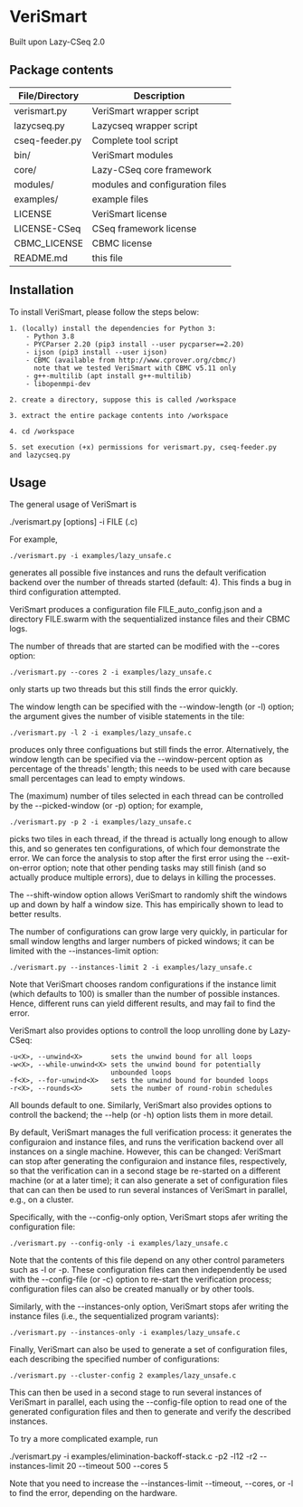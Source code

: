 # VeriSmart

Built upon Lazy-CSeq 2.0

## Package contents

| File/Directory | Description                     |
| -------------- | ------------------------------- |
| verismart.py   | VeriSmart wrapper script        |
| lazycseq.py    | Lazycseq wrapper script         |
| cseq-feeder.py | Complete tool script            |
| bin/           | VeriSmart modules               |
| core/          | Lazy-CSeq core framework        |
| modules/       | modules and configuration files |
| examples/      | example files                   |
| LICENSE        | VeriSmart license               |
| LICENSE-CSeq   | CSeq framework license          |
| CBMC_LICENSE   | CBMC license                    |
| README.md      | this file                       |

## Installation

To install VeriSmart, please follow the steps below:

    1. (locally) install the dependencies for Python 3:
        - Python 3.8
        - PYCParser 2.20 (pip3 install --user pycparser==2.20)
        - ijson (pip3 install --user ijson)
        - CBMC (available from http://www.cprover.org/cbmc/) 
          note that we tested VeriSmart with CBMC v5.11 only
        - g++-multilib (apt install g++-multilib)
        - libopenmpi-dev
    
    2. create a directory, suppose this is called /workspace
    
    3. extract the entire package contents into /workspace
    
    4. cd /workspace
    
    5. set execution (+x) permissions for verismart.py, cseq-feeder.py 
    and lazycseq.py

## Usage

The general usage of VeriSmart is 

   ./verismart.py [options] -i FILE (.c)

For example,  

    ./verismart.py -i examples/lazy_unsafe.c 

generates all possible five instances and runs the default verification backend
over the number of threads started (default: 4). This finds a bug in third
configuration attempted.

VeriSmart produces a configuration file FILE_auto_config.json and a directory
FILE.swarm with the sequentialized instance files and their CBMC logs.

The number of threads that are started can be modified with the --cores option:

    ./verismart.py --cores 2 -i examples/lazy_unsafe.c 

only starts up two threads but this still finds the error quickly.

The window length can be specified with the --window-length (or -l) option; the
argument gives the number of visible statements in the tile:

    ./verismart.py -l 2 -i examples/lazy_unsafe.c 

produces only three configuations but still finds the error. Alternatively, the
window length can be specified via the --window-percent option as percentage of
the threads' length; this needs to be used with care because small percentages
can lead to empty windows.

The (maximum) number of tiles selected in each thread can be controlled by the
--picked-window (or -p) option; for example, 

    ./verismart.py -p 2 -i examples/lazy_unsafe.c 

picks two tiles in each thread, if the thread is actually long enough to allow
this, and so generates ten configurations, of which four demonstrate the error.
We can force the analysis to stop after the first error using the
--exit-on-error option; note that other pending tasks may still finish (and so
actually produce multiple errors), due to delays in killing the processes.

The --shift-window option allows VeriSmart to randomly shift the windows up and
down by half a window size. This has empirically shown to lead to better
results.

The number of configurations can grow large very quickly, in particular for
small window lengths and larger numbers of picked windows; it can be limited
with the --instances-limit option:

    ./verismart.py --instances-limit 2 -i examples/lazy_unsafe.c 

Note that VeriSmart chooses random configurations if the instance limit (which
defaults to 100) is smaller than the number of possible instances.  Hence,
different runs can yield different results, and may fail to find the error.

VeriSmart also provides options to controll the loop unrolling done by
Lazy-CSeq:

    -u<X>, --unwind<X>       sets the unwind bound for all loops
    -w<X>, --while-unwind<X> sets the unwind bound for potentially 
                             unbounded loops
    -f<X>, --for-unwind<X>   sets the unwind bound for bounded loops
    -r<X>, --rounds<X>       sets the number of round-robin schedules

All bounds default to one. Similarly, VeriSmart also provides options to
controll the backend; the --help (or -h) option lists them in more detail.

By default, VeriSmart manages the full verification process: it generates the
configuraion and instance files, and runs the verification backend over all
instances on a single machine. However, this can be changed: VeriSmart can stop
after generating the configuraion and instance files, respectively, so that the
verification can in a second stage be re-started on a different machine (or at
a later time); it can also generate a set of configuration files that can can
then be used to run several instances of VeriSmart in parallel, e.g., on a
cluster.

Specifically, with the --config-only option, VeriSmart
stops afer writing the configuration file:

    ./verismart.py --config-only -i examples/lazy_unsafe.c

Note that the contents of this file depend on any other control parameters such
as -l or -p.  These configuration files can then independently be used with the
--config-file (or -c) option to re-start the verification process;
configuration files can also be created manually or by other tools.

Similarly, with the --instances-only option, VeriSmart stops afer 
writing the instance files (i.e., the sequentialized program
variants):

    ./verismart.py --instances-only -i examples/lazy_unsafe.c

Finally, VeriSmart can also be used to generate a set of configuration
files, each describing the specified number of configurations:

    ./verismart.py --cluster-config 2 examples/lazy_unsafe.c

This can then be used in a second stage to run several instances 
of VeriSmart in parallel, each using the --config-file option to 
read one of the generated configuration files and then to generate
and verify the described instances.

To try a more complicated example, run

  ./verismart.py -i examples/elimination-backoff-stack.c -p2 -l12 -r2 --instances-limit 20 --timeout 500 --cores 5

Note that you need to increase the --instances-limit --timeout, --cores, or -l 
to find the error, depending on the hardware.
